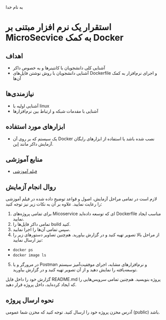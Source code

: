به نام خدا

# استقرار یک نرم افزار مبتنی بر MicroSecvice به کمک Docker

## اهداف 
- آشنایی کلی دانشجویان با کانتینر‌ها و به خصوص داکر
- آشنایی دانشجویان با روش نوشتن فایل‌های Dockerfile و اجرای نرم‌افزار به کمک آن‌ها

## نیازمندی‌ها
- آشنایی اولیه با linux
- آشنایی با مقدمات شبکه و ارتباط‌ بین نرم‌افزار‌ها

## ابزارهای مورد استفاده
- یک سیستم که بر روی آن Docker  نصب شده باشد یا استفاده از ابزار‌های رایگان آزمایش داکر مانند [این](https://labs.play-with-docker.com).

## منابع آموزشی
- [فیلم آموزشی](https://aparat.com/v/FQubj)

## روال انجام آزمایش
لازم است در تمامی مراحل آزمایش، اصول و قواعد توضیح داده شده در فیلم آموزشی را رعایت نمایید. علاوه بر آن به نکات زیر نیز توجه کنید:
1. برای تمامی پروژه‌های Micoservice ای که توسعه داده‌اید Dockerfile مناسب ایجاد نمایید.
2. تمامی داکر فایل‌ها را build  کنید.
3. سپس تمامی آن‌ها را اجرا نمایید.
4. از مراحل بالا تصویر تهیه کنید و در گزارش بیاورید. هم‌چنین تصاویر دستور‌های زیر را نیز ارسال نمایید:
- `docker ps`
- `docker image ls`
5. در مرورگر و یا Postman و نرم‌افزار‌های مشابه، اجرای موفقیت‌آمیز سیستم توسعه‌یافته را نمایش دهید و از آن تصویر تهیه کنید و در گزارش بیاورید.

گزارش خود را داخل فایل README.md پروژه بنویسید. هم‌چنین تمامی سرویس‌هایی را که ایجاد کرده‌اید، داخل پروژه قرار دهید. 

## نحوه ارسال پروژه
آدرس مخزن پروژه خود را ارسال کنید. توجه کنید که مخزن شما عمومی (public) باشد.
